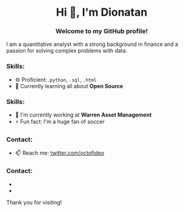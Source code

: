 <h1 align="center">Hi 👋, I'm Dionatan</h1>


<h3 align="center">Welcome to my GitHub profile!</h3>
I am a quantitative analyst with a strong background in finance and a passion for solving complex problems with data.


<h3 align="left">Skills:</h3>

- ⚙️ Proficient:`.python`, `.sql`, `.html`
- 🌱 Currently learning all about **Open Source**

<h3 align="left">Skills:</h3>

- 🏢 I'm currently working at **Warren Asset Management**
- ⚡️ Fun fact: I'm a huge fan of soccer


<h3 align="left">Contact:</h3>

- 📫 Reach me: [twitter.com/octofideo](https://twitter.com/octofideo)

<h3 align="left">Contact:</h3>

-
-


Thank you for visiting!
